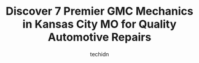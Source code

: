 ---
layout: ampstory
image: https://images.unsplash.com/photo-1630381797319-9bd529abd85a?ixlib=rb-4.0.3&ixid=MnwxMjA3fDB8MHxwaG90by1wYWdlfHx8fGVufDB8fHx8&auto=format&fit=crop&w=640&h=853&q=80
author: techidn
featured: false
description: Discover the 7 best GMC Mechanic in Kansas City MO, USA and ensure your vehicle receives the highest quality of care. These trusted professionals are known for their skill, knowledge, and de
title: Discover 7 Premier GMC Mechanics in Kansas City MO for Quality Automotive Repairs
cover:
   title: Discover 7 Premier GMC Mechanics in Kansas City MO for Quality Automotive Repairs
   subtitle: Rickpate
   background: https://images.unsplash.com/photo-1630381797319-9bd529abd85a?ixlib=rb-4.0.3&ixid=MnwxMjA3fDB8MHxwaG90by1wYWdlfHx8fGVufDB8fHx8&auto=format&fit=crop&w=640&h=853&q=80

pages: 
 - layout: thirds
   top: <h1>#1 Reed Buick GMC, INC.</h1>
   bottom: "<p>Found a truck I liked on Reeds website.I called and they met my terms over the phone within minutes. No haggle and they were very transparent about the costs. No extra j</p>"
   background: https://www.knot35.com/toplist/wp-content/uploads/2023/06/best-gmc-mechanic-1-in-kansas-city-mo-1685835857.jpeg
   backgroundblur: true
 - layout: thirds
   top: <h1>#2 KC Brake and Auto Service</h1>
   bottom: "<p>1913 McGee St, Kansas City, MO 64108, United States</p>"
   background: https://www.knot35.com/toplist/wp-content/uploads/2023/06/best-gmc-mechanic-2-in-kansas-city-mo-1685835858.jpeg
   cta:
      link: https://www.knot35.com/toplist/discover-7-premier-gmc-mechanics-in-kansas-city-mo-for-quality-automotive-repairs/
      text: Discover 7 Premier GMC Mechanics in Kansas City MO for Quality Automotive Repairs
 - layout: thirds
   top: <h1>#3 KCK Automotive</h1>
   bottom: "<p>716 Kansas Ave, Kansas City, KS 66105, United States</p>"
   background: https://www.knot35.com/toplist/wp-content/uploads/2023/06/best-gmc-mechanic-3-in-kansas-city-mo-1685835859.jpeg
   cta:
      link: https://www.knot35.com/toplist/discover-7-premier-gmc-mechanics-in-kansas-city-mo-for-quality-automotive-repairs/
      text: Discover 7 Premier GMC Mechanics in Kansas City MO for Quality Automotive Repairs
 - layout: thirds
   top: <h1>#4 MainStreet Buick GMC</h1>
   bottom: "<p>3200 Main St, Kansas City, MO 64111, United States</p>"
   background: https://images.unsplash.com/photo-1540457036297-448b6b99e91c?ixlib=rb-4.0.3&ixid=MnwxMjA3fDB8MHxwaG90by1wYWdlfHx8fGVufDB8fHx8&auto=format&fit=crop&w=640&h=853&q=80
   cta:
      link: https://www.knot35.com/toplist/discover-7-premier-gmc-mechanics-in-kansas-city-mo-for-quality-automotive-repairs/
      text: Discover 7 Premier GMC Mechanics in Kansas City MO for Quality Automotive Repairs
 - layout: thirds
   top: <h1>#5 Northtown Auto Clinic</h1>
   bottom: "<p>2235 Taney St, North Kansas City, MO 64116, United States</p>"
   background: https://images.unsplash.com/photo-1515405295579-ba7b45403062?ixlib=rb-4.0.3&ixid=MnwxMjA3fDB8MHxwaG90by1wYWdlfHx8fGVufDB8fHx8&auto=format&fit=crop&w=640&h=853&q=80
   cta:
      link: https://www.knot35.com/toplist/discover-7-premier-gmc-mechanics-in-kansas-city-mo-for-quality-automotive-repairs/
      text: Discover 7 Premier GMC Mechanics in Kansas City MO for Quality Automotive Repairs
 - layout: thirds
   top: <h1>#6 KC AutoWorx</h1>
   bottom: "<p>505 Southwest Blvd, Kansas City, MO 64108, United States</p>"
   background: https://images.unsplash.com/photo-1608501821300-4f99e58bba77?ixlib=rb-4.0.3&ixid=MnwxMjA3fDB8MHxwaG90by1wYWdlfHx8fGVufDB8fHx8&auto=format&fit=crop&w=640&h=853&q=80
   cta:
      link: https://www.knot35.com/toplist/discover-7-premier-gmc-mechanics-in-kansas-city-mo-for-quality-automotive-repairs/
      text: Discover 7 Premier GMC Mechanics in Kansas City MO for Quality Automotive Repairs
 - layout: thirds
   top: <h1>#7 Cable Dahmer Of Kansas City Service</h1>
   bottom: "<p>555 W 103rd St, Kansas City, MO 64114, United States</p>"
   background: https://images.unsplash.com/photo-1615749413727-825b59a857b5?ixlib=rb-4.0.3&ixid=MnwxMjA3fDB8MHxwaG90by1wYWdlfHx8fGVufDB8fHx8&auto=format&fit=crop&w=640&h=853&q=80
   cta:
      link: https://www.knot35.com/toplist/discover-7-premier-gmc-mechanics-in-kansas-city-mo-for-quality-automotive-repairs/
      text: Discover 7 Premier GMC Mechanics in Kansas City MO for Quality Automotive Repairs
 - layout: thirds
   middle: Continue reading...
   background: https://images.unsplash.com/photo-1567360425618-1594206637d2?ixlib=rb-4.0.3&ixid=MnwxMjA3fDB8MHxwaG90by1wYWdlfHx8fGVufDB8fHx8&auto=format&fit=crop&w=640&h=853&q=80
   cta:
      link: https://www.knot35.com/toplist/discover-7-premier-gmc-mechanics-in-kansas-city-mo-for-quality-automotive-repairs/
      text: Discover 7 Premier GMC Mechanics in Kansas City MO for Quality Automotive Repairs
      
---